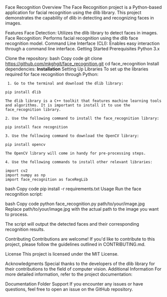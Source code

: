 Face Recognition
Overview
The Face Recognition project is a Python-based application for facial recognition using the dlib library. This project demonstrates the capability of dlib in detecting and recognizing faces in images.

Features
Face Detection: Utilizes the dlib library to detect faces in images.
Face Recognition: Performs facial recognition using the dlib face recognition model.
Command Line Interface (CLI): Enables easy interaction through a command line interface.
Getting Started
Prerequisites
Python 3.x

Clone the repository:
bash
Copy code
git clone https://github.com/mkghgit/face_recognition.git
cd face_recognition
Install dependencies:
      **Installation**
    Setting Up Libraries
    To set up the libraries required for face recognition through Python:
    
     1. Go to the terminal and download the dlib library:
    
    pip install dlib
    
    The dlib library is a C++ toolkit that features machine learning tools and algorithms. It is important to install it to use the face_recognition library.
    
    2. Use the following command to install the face_recognition library:
    
    pip install face recognition
    
    3. Use the following command to download the OpenCV library:
    
    pip install opencv
    
    The OpenCV library will come in handy for pre-processing steps.
    
    4. Use the following commands to install other relevant libraries:
    
    import cv2
    import numpy as np
    import face_recognition as faceRegLib
bash
Copy code
pip install -r requirements.txt
Usage
Run the face recognition script:

bash
Copy code
python face_recognition.py path/to/your/image.jpg
Replace path/to/your/image.jpg with the actual path to the image you want to process.

The script will output the detected faces and their corresponding recognition results.

Contributing
Contributions are welcome! If you'd like to contribute to this project, please follow the guidelines outlined in CONTRIBUTING.md.

License
This project is licensed under the MIT License.

Acknowledgments
Special thanks to the developers of the dlib library for their contributions to the field of computer vision.
Additional Information
For more detailed information, refer to the project documentation:

Documentation Folder
Support
If you encounter any issues or have questions, feel free to open an issue on the GitHub repository.
